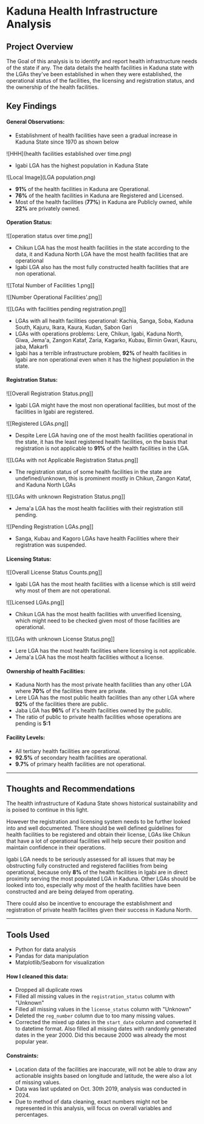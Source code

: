 
# Kaduna Health Infrastructure Analysis

## Project Overview

The Goal of this analysis is to identify and report health infrastructure needs of the state if any.
The data details the health facilities in Kaduna state with the LGAs they've been established in when they were established, the operational status of the facilities, the licensing and registration status, and the ownership of the health facilities.



## Key Findings

#### General Observations:
- Establishment of health facilities have seen a gradual increase in Kaduna State since 1970 as shown below

![HHH](health facilities established over time.png)

- Igabi LGA has the highest population in Kaduna State

![Local Image](LGA population.png)

- **91%** of the health facilities in Kaduna are Operational.
- **76%** of the health facilities in Kaduna are Registered and Licensed.
- Most of the health facilities (**77%**) in Kaduna are Publicly owned, while **22%** are privately owned.

#### Operation Status:

![[operation status over time.png]]

- Chikun LGA has the most health facilities in the state according to the data, it and Kaduna North LGA have the most health facilities that are operational
- Igabi LGA also has the most fully constructed health facilities that are non operational.

![[Total Number of Facilities 1.png]]

![[Number Operational Facilities'.png]]

![[LGAs with facilities pending registration.png]]

- LGAs with all health facilities operational: Kachia, Sanga, Soba, Kaduna South, Kajuru, Ikara, Kaura, Kudan, Sabon Gari
- LGAs with operations problems: Lere, Chikun, Igabi, Kaduna North, Giwa, Jema'a, Zangon Kataf, Zaria, Kagarko, Kubau, Birnin Gwari, Kauru, jaba, Makarfi
- Igabi has a terrible infrastructure problem, **92%** of health facilities in Igabi are non operational even when it has the highest population in the state.

#### Registration Status:


![[Overall Registration Status.png]]

- Igabi LGA might have the most non operational facilities, but most of the facilities in Igabi are registered.

![[Registered LGAs.png]]

- Despite Lere LGA having one of the most health facilities operational in the state, it has the least registered health facilities, on the basis that registration is not applicable to  **91%** of the health facilities in the LGA.

![[LGAs with not Applicable Registration Status.png]]

- The registration status of some health facilities in the state are undefined/unknown, this is prominent mostly in Chikun, Zangon Kataf, and Kaduna North LGAs

![[LGAs with unknown Registration Status.png]]

- Jema'a LGA has the most health facilities with their registration still pending.

![[Pending Registration LGAs.png]]

- Sanga, Kubau and Kagoro LGAs have health Facilities where their registration was suspended.

#### Licensing Status:

![[Overall License Status Counts.png]]

- Igabi LGA has the most health facilities with a license which is still weird why most of them are  not operational.

![[Licensed LGAs.png]]

- Chikun LGA has the most health facilities with unverified licensing, which might need to be checked given most of those facilities are operational.

![[LGAs with unknown License Status.png]]

- Lere LGA has the most health facilities where licensing is not applicable.
- Jema'a LGA has the most health facilities without a license.

#### Ownership of health Facilities:
- Kaduna North has the most private health facilities than any other LGA where **70%** of the facilities there are private.
- Lere LGA has the most public health facilities than any other LGA where **92%** of the facilities there are public.
- Jaba LGA has **96%** of it's health facilities owned by the public.
- The ratio of public to private health facilities whose operations are pending is **5:1**

#### Facility Levels:
- All tertiary health facilities are operational.
- **92.5%** of secondary health facilities are operational.
- **9.7%** of primary health facilities are not operational.

---

## Thoughts and Recommendations

The health infrastructure of Kaduna State shows historical sustainability and is poised to continue in this light.

However the registration and licensing system needs to be further looked into and well documented. There should be well defined guidelines for health facilities to be registered and obtain their license, LGAs like Chikun that have a lot of operational facilities will help secure their position and maintain confidence in their operations.

Igabi LGA needs to be seriously assessed for all issues that may be obstructing fully constructed and registered facilities from being operational, because only **8%** of the health facilities in Igabi are in direct proximity serving the most populated LGA in Kaduna. Other LGAs should be looked into too, especially why most of the health facilities have been constructed and are being delayed from operating.

There could also be incentive to encourage the establishment and registration of private health facilites given their success in Kaduna North.

---
## Tools Used
- Python for data analysis
- Pandas for data manipulation
- Matplotlib/Seaborn for visualization

#### How I cleaned this data:
- Dropped all duplicate rows
- Filled all missing values in the `registration_status` column with "Unknown"
- Filled all missing values in the `license_status` column with "Unknown"
- Deleted the `reg_number` column due to too many missing values.
- Corrected the mixed up dates in the `start_date` column and converted it to datetime format. Also filled all missing dates with randomly generated dates in the year 2000. Did this because 2000 was already the most popular year.

#### Constraints:
- Location data of the facilities are inaccurate, will not be able to draw any actionable insights based on longitude and latitude, the were also a lot of missing values.
- Data was last updated on Oct. 30th 2019, analysis was conducted in 2024.
- Due to method of data cleaning, exact numbers might not be represented in this analysis, will focus on overall variables and percentages.








